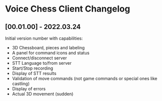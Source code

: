 # Voice Chess Client Changelog

## [00.01.00] - 2022.03.24

Initial version number with capabilities:

- 3D Chessboard, pieces and labeling
- A panel for command icons and status
- Connect/disconnect server
- STT Language to/from server
- Start/Stop recording
- Display of STT results
- Validation of move commands (not game commands or special ones like castling)
- Display of errors
- Actual 3D movement (sudden)
